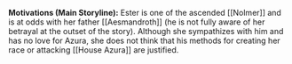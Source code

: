 **Motivations (Main Storyline):**
Ester is one of the ascended [[Nolmer]] and is at odds with her father [[Aesmandroth]] (he is not fully aware of her betrayal at the outset of the story). Although she sympathizes with him and has no love for Azura, she does not think that his methods for creating her race or attacking [[House Azura]] are justified.